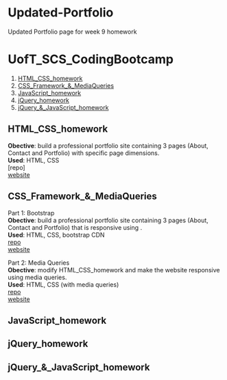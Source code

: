 # Updated-Portfolio
Updated Portfolio page for week 9 homework
# UofT_SCS_CodingBootcamp

1.  [HTML_CSS_homework](#html-css-homework)
2.  [CSS_Framework_&_MediaQueries](#css-framework-mediaqueries)
3.  [JavaScript_homework](#javascript-homework)
4.  [jQuery_homework](#jquery-homework)
5.  [jQuery_&_JavaScript_homework](#jquery-javascript-homework)


## HTML_CSS_homework <a name="html-css-homework"></a>

<strong>Obective</strong>: build a professional portfolio site containing 3 pages (About, Contact and Portfolio) with specific page dimensions. <br>
<strong>Used</strong>: HTML, CSS <br>
[repo] <br>
[website]()

## CSS_Framework_&_MediaQueries <a name="css-framework-mediaqueries"></a>
Part 1: Bootstrap <br>
<strong>Obective</strong>: build a professional portfolio site containing 3 pages (About, Contact and Portfolio) that is responsive using . <br>
<strong>Used</strong>: HTML, CSS, bootstrap CDN <br>
[repo]() <br>
[website]()

Part 2: Media Queries <br>
<strong>Obective</strong>: modify HTML_CSS_homework and make the website responsive using media queries. <br>
<strong>Used</strong>: HTML, CSS (with media queries) <br>
[repo]() <br>
[website]()



## JavaScript_homework <a name="javascript-homework"></a>

## jQuery_homework <a name="jquery-homework"></a>

## jQuery_&_JavaScript_homework <a name="jquery-javascript-homework"></a>
